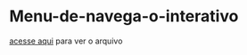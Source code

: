 # Menu-de-navega-o-interativo

[acesse aqui](https://stackblitz.com/edit/web-platform-3hba64) para ver o arquivo
